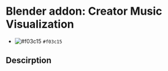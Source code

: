 # Blender addon: Creator Music Visualization
- ![#f03c15](https://via.placeholder.com/15/f03c15/000000?text=+) `#f03c15`
## Descirption


